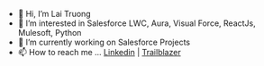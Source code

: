 <!--
### Hi there 👋
-->

<!--
**TheGeminiEra/TheGeminiEra** is a ✨ _special_ ✨ repository because its `README.md` (this file) appears on your GitHub profile.

Here are some ideas to get you started:

- 🔭 I’m currently working on ...
- 🌱 I’m currently learning ...
- 👯 I’m looking to collaborate on ...
- 🤔 I’m looking for help with ...
- 💬 Ask me about ...
- 📫 How to reach me: ...
- 😄 Pronouns: ...
- ⚡ Fun fact: ...
-->
- 👋 Hi, I’m Lai Truong
- 👀 I’m interested in Salesforce LWC, Aura, Visual Force, ReactJs, Mulesoft, Python
- 🌱 I’m currently working on Salesforce Projects
- 📫 How to reach me ... [Linkedin](https://www.linkedin.com/in/truonglai/) | [Trailblazer](https://www.salesforce.com/trailblazer/truonglaisfdev)
